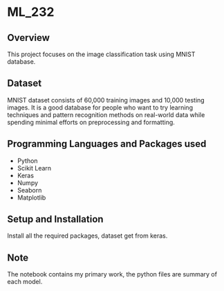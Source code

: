 # ML_232
## Overview
This project focuses on the image classification task using MNIST database. 
## Dataset
MNIST dataset consists of 60,000 training images and 10,000 testing images. It is a good database for people who want to try learning techniques and pattern recognition methods on real-world data while spending minimal efforts on preprocessing and formatting.
## Programming Languages and Packages used
- Python
- Scikit Learn
- Keras
- Numpy
- Seaborn
- Matplotlib
## Setup and Installation
Install all the required packages, dataset get from keras.
## Note
The notebook contains my primary work, the python files are summary of each model.
